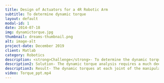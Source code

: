 ```yaml
---
title: Design of Actuators for a 4R Robotic Arm
subtitle: To determine dynamic torque
layout: default
modal-id: 1
date: 2014-07-18
img: dynamictorque.jpg
thumbnail: dreams-thumbnail.png
alt: image-alt
project-date: December 2019
client: Matlab
category: Robotics
description: <strong>Challenge</strong>- To determine the dynamic torques required for the motors in a wheelchair mounted 4R robotic arm.  Result- The dynamic torques at each joint of the manipulator were determined using the MATLAB’s RST for the desired positions based upon the application.
description2: Solution- The dynamic torque analysis requires a much deeper understanding of the various robotics concepts such as forward and inverse kinematics, velocities and static forces, trajectory generation, etc. This makes our desired results to be lot complicated if performed by hand. So, I used the MATLAB’s Robotic System Toolbox(RST) to perform this analysis.
description3: Result- The dynamic torques at each joint of the manipulator were determined using the MATLAB’s RST for the desired positions based upon the application.
video: Torque_ppt.mp4
---
```

